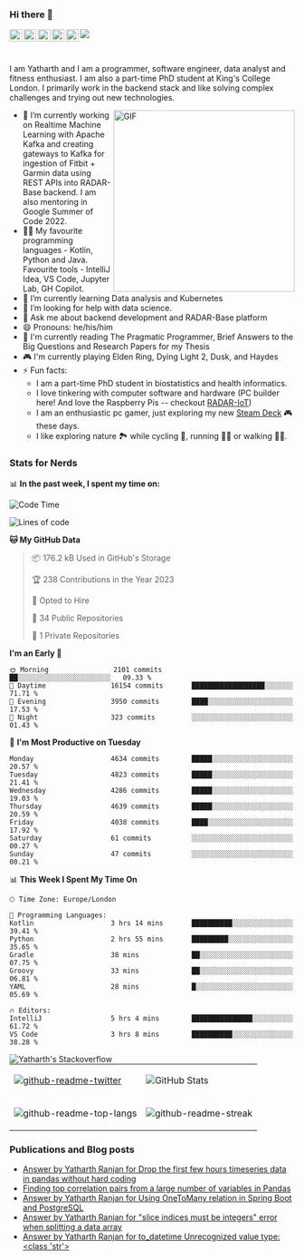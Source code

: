 ### Hi there 👋
<a href="https://www.instagram.com/yatharthranjan/">
  <img align="left" alt="Yatharths's Instagram" width="22px" src="https://raw.githubusercontent.com/hussainweb/hussainweb/main/icons/instagram.png" />
</a>
<a href="http://discordapp.com/users/812628404381810728">
  <img align="left" alt="Yatharth's Discord" width="22px" src="https://raw.githubusercontent.com/peterthehan/peterthehan/master/assets/discord.svg" />
</a>
<a href="https://twitter.com/ranjan_yatharth">
  <img align="left" alt="Yatharth Ranjan | Twitter" width="22px" src="https://raw.githubusercontent.com/peterthehan/peterthehan/master/assets/twitter.svg" />
</a>
<a href="https://www.linkedin.com/in/yatharth-ranjan-176417101/">
  <img align="left" alt="Yatharth's LinkedIN" width="22px" src="https://raw.githubusercontent.com/peterthehan/peterthehan/master/assets/linkedin.svg" />
</a>
<a href="https://medium.com/@yatharthranjan">
  <img align="left" alt="Yatharth's Medium Blog" width="22px" src="https://miro.medium.com/max/1400/1*psYl0y9DUzZWtHzFJLIvTw.png" />
</a>

![](https://visitor-badge.glitch.me/badge?page_id=yatharthranjan.yatharthranjan)

<br />

I am Yatharth and I am a programmer, software engineer, data analyst and fitness enthusiast. I am also a part-time PhD student at King's College London.
I primarily work in the backend stack and like solving complex challenges and trying out new technologies.

  <img align="right" alt="GIF" src="https://media.giphy.com/media/R03zWv5p1oNSQd91EP/giphy.gif" width="320" height="320" margin="10" />
  
- 🔭 I’m currently working on Realtime Machine Learning with Apache Kafka and creating gateways to Kafka for ingestion of Fitbit + Garmin data using REST APIs into RADAR-Base backend. I am also mentoring in Google Summer of Code 2022.
- 🧑‍💻 My favourite programming languages - Kotlin, Python and Java. Favourite tools - IntelliJ Idea, VS Code, Jupyter Lab, GH Copilot.
- 🌱 I’m currently learning Data analysis and Kubernetes
- 🤔 I’m looking for help with data science.
- 💬 Ask me about backend development and RADAR-Base platform
- 😄 Pronouns: he/his/him
- 📙 I'm currently reading The Pragmatic Programmer, Brief Answers to the Big Questions and Research Papers for my Thesis
- 🎮 I'm currently playing Elden Ring, Dying Light 2, Dusk, and Haydes
- ⚡ Fun facts:
  -   I am a part-time PhD student in biostatistics and health informatics. 
  -   I love tinkering with computer software and hardware (PC builder here! And love the Raspberry Pis -- checkout [RADAR-IoT](https://github.com/RADAR-base/RADAR-IoT))
  -   I am an enthusiastic pc gamer, just exploring my new [Steam Deck](https://www.steamdeck.com/en/) 🎮 these days.
  -   I like exploring nature 🏞 while cycling 🚴, running 🏃‍♂️ or walking 🚶‍♂️.

### Stats for Nerds
📊 **In the past week, I spent my time on:**
<!--START_SECTION:waka-->
![Code Time](http://img.shields.io/badge/Code%20Time-121%20hrs%2033%20mins-blue)

![Lines of code](https://img.shields.io/badge/From%20Hello%20World%20I%27ve%20Written-5.7%20million%20lines%20of%20code-blue)

**🐱 My GitHub Data** 

> 📦 176.2 kB Used in GitHub's Storage 
 > 
> 🏆 238 Contributions in the Year 2023
 > 
> 💼 Opted to Hire
 > 
> 📜 34 Public Repositories 
 > 
> 🔑 1 Private Repositories 
 > 
**I'm an Early 🐤** 

```text
🌞 Morning                2101 commits        ██░░░░░░░░░░░░░░░░░░░░░░░   09.33 % 
🌆 Daytime                16154 commits       ██████████████████░░░░░░░   71.71 % 
🌃 Evening                3950 commits        ████░░░░░░░░░░░░░░░░░░░░░   17.53 % 
🌙 Night                  323 commits         ░░░░░░░░░░░░░░░░░░░░░░░░░   01.43 % 
```
📅 **I'm Most Productive on Tuesday** 

```text
Monday                   4634 commits        █████░░░░░░░░░░░░░░░░░░░░   20.57 % 
Tuesday                  4823 commits        █████░░░░░░░░░░░░░░░░░░░░   21.41 % 
Wednesday                4286 commits        █████░░░░░░░░░░░░░░░░░░░░   19.03 % 
Thursday                 4639 commits        █████░░░░░░░░░░░░░░░░░░░░   20.59 % 
Friday                   4038 commits        ████░░░░░░░░░░░░░░░░░░░░░   17.92 % 
Saturday                 61 commits          ░░░░░░░░░░░░░░░░░░░░░░░░░   00.27 % 
Sunday                   47 commits          ░░░░░░░░░░░░░░░░░░░░░░░░░   00.21 % 
```


📊 **This Week I Spent My Time On** 

```text
🕑︎ Time Zone: Europe/London

💬 Programming Languages: 
Kotlin                   3 hrs 14 mins       ██████████░░░░░░░░░░░░░░░   39.41 % 
Python                   2 hrs 55 mins       █████████░░░░░░░░░░░░░░░░   35.65 % 
Gradle                   38 mins             ██░░░░░░░░░░░░░░░░░░░░░░░   07.75 % 
Groovy                   33 mins             ██░░░░░░░░░░░░░░░░░░░░░░░   06.81 % 
YAML                     28 mins             █░░░░░░░░░░░░░░░░░░░░░░░░   05.69 % 

🔥 Editors: 
IntelliJ                 5 hrs 4 mins        ███████████████░░░░░░░░░░   61.72 % 
VS Code                  3 hrs 8 mins        ██████████░░░░░░░░░░░░░░░   38.28 % 
```


<!--END_SECTION:waka-->

<a href="https://stackoverflow.com/users/8175739/yatharth-ranjan">
  <img align="left" alt="Yatharth's Stackoverflow" src="https://stackoverflow-badge.herokuapp.com/api/StackOverflowBadge/8175739" />
</a>

| | |
|-----|-----|
| <p><a href="https://twitter.com/ranjan_yatharth"><img src="https://github-readme-twitter.gazf.vercel.app/api?id=ranjan_yatharth&amp;layout=wide" alt="github-readme-twitter"></a></p> | <p><img src="https://github-readme-stats.vercel.app/api?username=yatharthranjan&show_icons=true&title_color=ffc857&icon_color=8ac926&text_color=daf7dc&bg_color=151515&count_private=true&include_all_commits=true" alt="GitHub Stats"></p> |
| <p><img src="https://github-readme-stats.vercel.app/api/top-langs/?username=yatharthranjan&text_color=daf7dc&bg_color=151515&hide=Jupyter%20Notebook,html,css,dart,HCL&layout=compact" alt="github-readme-top-langs"></p> | <p><img src="https://github-readme-streak-stats.herokuapp.com/?user=yatharthranjan&theme=dark" alt="github-readme-streak"></p> |

### Publications and Blog posts
<!-- BLOG-POST-LIST:START -->
- [Answer by Yatharth Ranjan for Drop the first few hours timeseries data in pandas without hard coding](https://stackoverflow.com/questions/75402006/drop-the-first-few-hours-timeseries-data-in-pandas-without-hard-coding/75402096#75402096)
- [Finding top correlation pairs from a large number of variables in Pandas](https://medium.com/@yatharthranjan/finding-top-correlation-pairs-from-a-large-number-of-variables-in-pandas-f530be53e82a?source=rss-328c0f15e1a2------2)
- [Answer by Yatharth Ranjan for Using OneToMany relation in Spring Boot and PostgreSQL](https://stackoverflow.com/questions/67848967/using-onetomany-relation-in-spring-boot-and-postgresql/67849101#67849101)
- [Answer by Yatharth Ranjan for &quot;slice indices must be integers&quot; error when splitting a data array](https://stackoverflow.com/questions/67845711/slice-indices-must-be-integers-error-when-splitting-a-data-array/67845726#67845726)
- [Answer by Yatharth Ranjan for to_datetime Unrecognized value type: &lt;class &#39;str&#39;&gt;](https://stackoverflow.com/questions/67845678/to-datetime-unrecognized-value-type-class-str/67845709#67845709)
<!-- BLOG-POST-LIST:END -->
